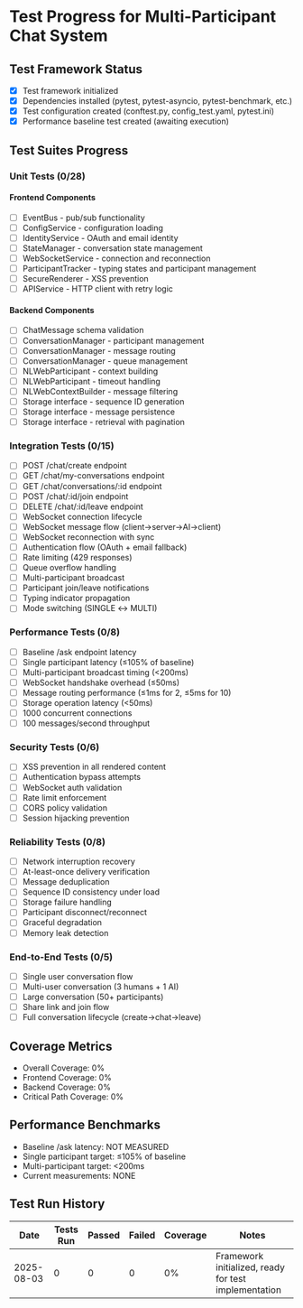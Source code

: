 # Test Progress for Multi-Participant Chat System

## Test Framework Status
- [x] Test framework initialized
- [x] Dependencies installed (pytest, pytest-asyncio, pytest-benchmark, etc.)
- [x] Test configuration created (conftest.py, config_test.yaml, pytest.ini)
- [x] Performance baseline test created (awaiting execution)

## Test Suites Progress

### Unit Tests (0/28)
#### Frontend Components
- [ ] EventBus - pub/sub functionality
- [ ] ConfigService - configuration loading
- [ ] IdentityService - OAuth and email identity  
- [ ] StateManager - conversation state management
- [ ] WebSocketService - connection and reconnection
- [ ] ParticipantTracker - typing states and participant management
- [ ] SecureRenderer - XSS prevention
- [ ] APIService - HTTP client with retry logic

#### Backend Components  
- [ ] ChatMessage schema validation
- [ ] ConversationManager - participant management
- [ ] ConversationManager - message routing
- [ ] ConversationManager - queue management
- [ ] NLWebParticipant - context building
- [ ] NLWebParticipant - timeout handling
- [ ] NLWebContextBuilder - message filtering
- [ ] Storage interface - sequence ID generation
- [ ] Storage interface - message persistence
- [ ] Storage interface - retrieval with pagination

### Integration Tests (0/15)
- [ ] POST /chat/create endpoint
- [ ] GET /chat/my-conversations endpoint
- [ ] GET /chat/conversations/:id endpoint
- [ ] POST /chat/:id/join endpoint
- [ ] DELETE /chat/:id/leave endpoint
- [ ] WebSocket connection lifecycle
- [ ] WebSocket message flow (client→server→AI→client)
- [ ] WebSocket reconnection with sync
- [ ] Authentication flow (OAuth + email fallback)
- [ ] Rate limiting (429 responses)
- [ ] Queue overflow handling
- [ ] Multi-participant broadcast
- [ ] Participant join/leave notifications
- [ ] Typing indicator propagation
- [ ] Mode switching (SINGLE ↔ MULTI)

### Performance Tests (0/8)
- [ ] Baseline /ask endpoint latency
- [ ] Single participant latency (≤105% of baseline)
- [ ] Multi-participant broadcast timing (<200ms)
- [ ] WebSocket handshake overhead (≤50ms)
- [ ] Message routing performance (≤1ms for 2, ≤5ms for 10)
- [ ] Storage operation latency (<50ms)
- [ ] 1000 concurrent connections
- [ ] 100 messages/second throughput

### Security Tests (0/6)
- [ ] XSS prevention in all rendered content
- [ ] Authentication bypass attempts
- [ ] WebSocket auth validation
- [ ] Rate limit enforcement
- [ ] CORS policy validation
- [ ] Session hijacking prevention

### Reliability Tests (0/8)
- [ ] Network interruption recovery
- [ ] At-least-once delivery verification
- [ ] Message deduplication
- [ ] Sequence ID consistency under load
- [ ] Storage failure handling
- [ ] Participant disconnect/reconnect
- [ ] Graceful degradation
- [ ] Memory leak detection

### End-to-End Tests (0/5)
- [ ] Single user conversation flow
- [ ] Multi-user conversation (3 humans + 1 AI)
- [ ] Large conversation (50+ participants)
- [ ] Share link and join flow
- [ ] Full conversation lifecycle (create→chat→leave)

## Coverage Metrics
- Overall Coverage: 0%
- Frontend Coverage: 0%
- Backend Coverage: 0%
- Critical Path Coverage: 0%

## Performance Benchmarks
- Baseline /ask latency: NOT MEASURED
- Single participant target: ≤105% of baseline
- Multi-participant target: <200ms
- Current measurements: NONE

## Test Run History
| Date | Tests Run | Passed | Failed | Coverage | Notes |
|------|-----------|--------|--------|----------|-------|
| 2025-08-03 | 0 | 0 | 0 | 0% | Framework initialized, ready for test implementation |